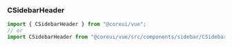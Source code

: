 ### CSidebarHeader

```jsx
import { CSidebarHeader } from "@coreui/vue";
// or
import CSidebarHeader from "@coreui/vue/src/components/sidebar/CSidebarHeader";
```
